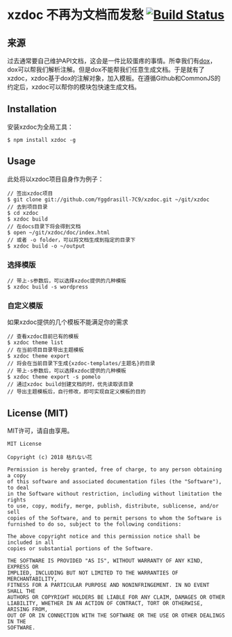 xzdoc 不再为文档而发愁 [![Build Status](https://secure.travis-ci.org/Yggdrasill-7C9/xzdoc.png?branch=master)](http://travis-ci.org/Yggdrasill-7C9/xzdoc)
======================
## 来源
过去通常要自己维护API文档，这会是一件比较蛋疼的事情。所幸我们有[dox](https://github.com/visionmedia/dox)，dox可以帮我们解析注解。但是dox不能帮我们任意生成文档。于是就有了xzdoc，xzdoc基于dox的注解对象，加入模板。在遵循Github和CommonJS的约定后，xzdoc可以帮你的模块包快速生成文档。

## Installation
安装xzdoc为全局工具：

```
$ npm install xzdoc -g
```
## Usage

此处将以xzdoc项目自身作为例子：

```
// 签出xzdoc项目
$ git clone git://github.com/Yggdrasill-7C9/xzdoc.git ~/git/xzdoc
// 去到项目目录
$ cd xzdoc
$ xzdoc build
// 在docs目录下将会得到文档
$ open ~/git/xzdoc/doc/index.html
// 或者 -o folder，可以将文档生成到指定的目录下
$ xzdoc build -o ~/output
```

### 选择模版

```
// 带上-s参数后，可以选择xzdoc提供的几种模板
$ xzdoc build -s wordpress
```

### 自定义模版
如果xzdoc提供的几个模板不能满足你的需求

```
// 查看xzdoc目前已有的模板
$ xzdoc theme list
// 在当前项目目录导出主题模板
$ xzdoc theme export
// 将会在当前目录下生成{xzdoc-templates/主题名}的目录
// 带上-s参数后，可以选择xzdoc提供的几种模板
$ xzdoc theme export -s pomelo
// 通过xzdoc build创建文档的时，优先读取该目录
// 导出主题模板后，自行修改，即可实现自定义模板的目的
```
## License (MIT)
MIT许可，请自由享用。

```
MIT License

Copyright (c) 2018 枯れない花

Permission is hereby granted, free of charge, to any person obtaining a copy
of this software and associated documentation files (the "Software"), to deal
in the Software without restriction, including without limitation the rights
to use, copy, modify, merge, publish, distribute, sublicense, and/or sell
copies of the Software, and to permit persons to whom the Software is
furnished to do so, subject to the following conditions:

The above copyright notice and this permission notice shall be included in all
copies or substantial portions of the Software.

THE SOFTWARE IS PROVIDED "AS IS", WITHOUT WARRANTY OF ANY KIND, EXPRESS OR
IMPLIED, INCLUDING BUT NOT LIMITED TO THE WARRANTIES OF MERCHANTABILITY,
FITNESS FOR A PARTICULAR PURPOSE AND NONINFRINGEMENT. IN NO EVENT SHALL THE
AUTHORS OR COPYRIGHT HOLDERS BE LIABLE FOR ANY CLAIM, DAMAGES OR OTHER
LIABILITY, WHETHER IN AN ACTION OF CONTRACT, TORT OR OTHERWISE, ARISING FROM,
OUT OF OR IN CONNECTION WITH THE SOFTWARE OR THE USE OR OTHER DEALINGS IN THE
SOFTWARE.
```


